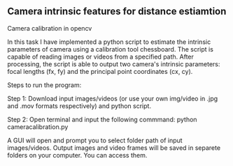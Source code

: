 ## Camera intrinsic features for distance estiamtion
Camera calibration in opencv

In this task I have implemented a python script to estimate the intrinsic parameters of camera using a calibration tool chessboard. The script is capable of reading images or videos from a specified path. After processing, the script is able to output two camera's intrinsic parameters: focal lengths (fx, fy) and the principal point coordinates (cx, cy).

Steps to run the program:

Step 1: Download input images/videos (or use your own img/video in .jpg and .mov formats respectively) and python script.

Step 2: Open terminal and input the following commmand: python cameracalibration.py

A GUI will open and prompt you to select folder path of input images/videos. Output images and video frames will be saved in separete folders on your computer. You can access them.
